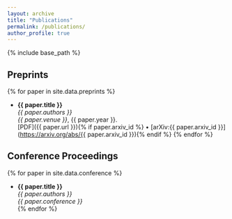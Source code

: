 ```yaml
---
layout: archive
title: "Publications"
permalink: /publications/
author_profile: true
---
```


{% include base_path %}

## Preprints

{% for paper in site.data.preprints %}
- **{{ paper.title }}**  
  *{{ paper.authors }}*  
  _{{ paper.venue }}_, {{ paper.year }}.  
  [PDF]({{ paper.url }}){% if paper.arxiv_id %} • [arXiv:{{ paper.arxiv_id }}](https://arxiv.org/abs/{{ paper.arxiv_id }}){% endif %}
{% endfor %}


## Conference Proceedings

{% for paper in site.data.conference %}
- **{{ paper.title }}**  
  *{{ paper.authors }}*  
  _{{ paper.conference }}_  
{% endfor %}

